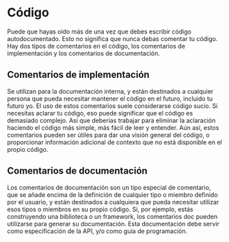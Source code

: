 # Código

Puede que hayas oído más de una vez que debes escribir código autodocumentado. Esto no significa que nunca debas comentar tu código.
Hay dos tipos de comentarios en el código, los comentarios de implementación y los comentarios de documentación.

## Comentarios de implementación

Se utilizan para la documentación interna, y están destinados a cualquier persona que pueda necesitar mantener el código en el futuro, incluido tu futuro yo.
El uso de estos comentarios suele considerarse código sucio. Si necesitas aclarar tu código, eso puede significar que el código es demasiado complejo. Así que deberías trabajar para eliminar la aclaración haciendo el código más simple, más fácil de leer y entender. Aún así, estos comentarios pueden ser útiles para dar una visión general del código, o proporcionar información adicional de contexto que no está disponible en el propio código.

## Comentarios de documentación

Los comentarios de documentación son un tipo especial de comentario, que se añade encima de la definición de cualquier tipo o miembro definido por el usuario, y están destinados a cualquiera que pueda necesitar utilizar esos tipos o miembros en su propio código.
Si, por ejemplo, estás construyendo una biblioteca o un framework, los comentarios doc pueden utilizarse para generar su documentación. Esta documentación debe servir como especificación de la API, y/o como guía de programación.

